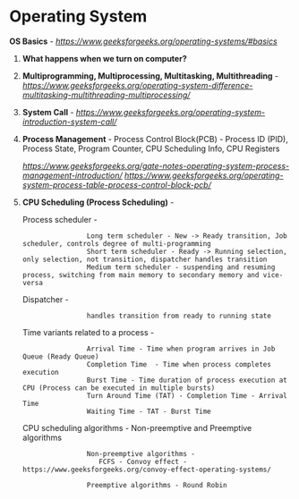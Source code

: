 # Operating System

**OS Basics**  - *https://www.geeksforgeeks.org/operating-systems/#basics*

1. **What happens when we turn on computer?**
2. **Multiprogramming, Multiprocessing, Multitasking, Multithreading** - *https://www.geeksforgeeks.org/operating-system-difference-multitasking-multithreading-multiprocessing/*
3. **System Call** - *https://www.geeksforgeeks.org/operating-system-introduction-system-call/*
4. **Process Management** - Process Control Block(PCB) - Process ID (PID), Process State, Program Counter, CPU Scheduling Info, CPU Registers 
  
   *https://www.geeksforgeeks.org/gate-notes-operating-system-process-management-introduction/*
   *https://www.geeksforgeeks.org/operating-system-process-table-process-control-block-pcb/*
   
5. **CPU Scheduling (Process Scheduling)** - 

   Process scheduler - 
   
                       Long term scheduler - New -> Ready transition, Job scheduler, controls degree of multi-programming
                       Short term scheduler - Ready -> Running selection, only selection, not transition, dispatcher handles transition
                       Medium term scheduler - suspending and resuming process, switching from main memory to secondary memory and vice-versa
   
   Dispatcher - 
        
                       handles transition from ready to running state
   
   Time variants related to a process - 
   
                       Arrival Time - Time when program arrives in Job Queue (Ready Queue)
                       Completion Time  - Time when process completes execution
                       Burst Time - Time duration of process execution at CPU (Process can be executed in multiple bursts)
                       Turn Around Time (TAT) - Completion Time - Arrival Time
                       Waiting Time - TAT - Burst Time
                       
   CPU scheduling algorithms - Non-preemptive and Preemptive algorithms 
   
                       Non-preemptive algorithms - 
                          FCFS - Convoy effect - https://www.geeksforgeeks.org/convoy-effect-operating-systems/
                       
                       Preemptive algorithms - Round Robin
